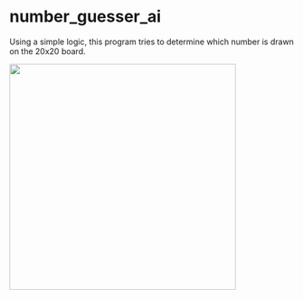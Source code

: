 # number_guesser_ai
Using a simple logic, this program tries to determine which number is drawn on the 20x20 board.

<img src="https://lh6.googleusercontent.com/i91vn936jnsKm0fa9VDsDsprjW7DxNd5tXnX3tUqCMjcYAQt31CC-LPQNuvSnKPgg6GzKwF73Mecv__U668g=w1679-h925" width=400/>
